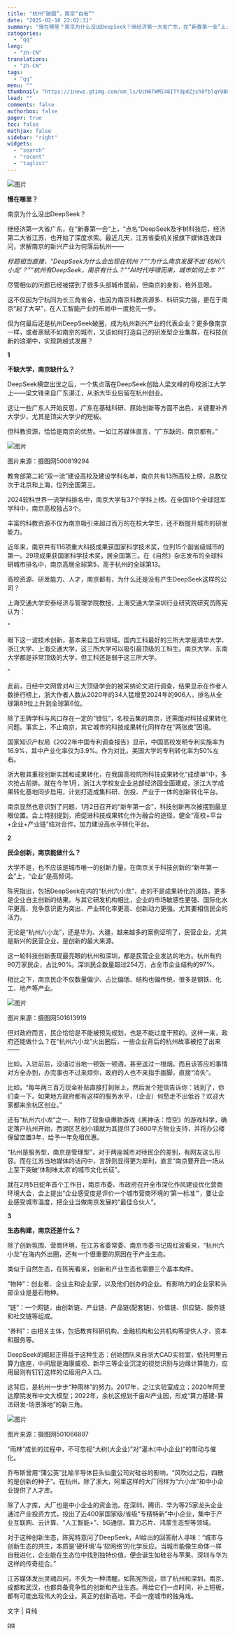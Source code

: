 ```yaml
---
title: "杭州“破圈”，南京“自省”"
date: "2025-02-10 22:02:31"
summary: "慢在哪里？南京为什么没出DeepSeek？继经济第一大省广东，在“新春第一会”上，“点名”DeepS..."
categories:
  - "qq"
lang:
  - "zh-CN"
translations:
  - "zh-CN"
tags:
  - "qq"
menu: ""
thumbnail: "https://inews.gtimg.com/om_ls/OcN6TWMI48ITYdpdZjsh8fblqY9BRBe9Kx9M9CJLHnerEAA_640360/0"
lead: ""
comments: false
authorbox: false
pager: true
toc: false
mathjax: false
sidebar: "right"
widgets:
  - "search"
  - "recent"
  - "taglist"
---
```


![图片](https://inews.gtimg.com/om_bt/OL3JbrkWGYSz1Yp3RVPM6xSsnnxAp6FcsM3L1kmhCUSp8AA/641)

**慢在哪里？**

  


南京为什么没出DeepSeek？

  


继经济第一大省广东，在“新春第一会”上，“点名”DeepSeek及宇树科技后，经济第二大省江苏，也开始了深度求索。最近几天，江苏省委机关报旗下媒体连发四问，求解南京的新兴产业为何落后杭州——

  


*标题相当直接，“DeepSeek为什么会出现在杭州？”“为什么南京发展不出‘杭州六小龙’？”“杭州有DeepSeek，南京有什么？”“AI时代呼啸而来，城市如何上车？”*

  


尽管相似的问题已经被摆到了很多头部城市面前，但南京的身影，格外显眼。

  


这不仅因为宁杭同为长三角省会，也因为南京科教资源多、科研实力强，更在于南京“起了大早”，在人工智能产业的布局中一度抢先一步。

  


但为何最后还是杭州DeepSeek破圈，成为杭州新兴产业的代表企业？更多像南京一样，或者禀赋不如南京的城市，又该如何打造自己的研发型企业集群，在科技创新的浪潮中，实现跨越式发展？

  


**1**

**不缺大学，南京缺什么？**

  


DeepSeek横空出世之后，一个焦点落在DeepSeek创始人梁文峰的母校浙江大学上——梁文锋来自广东湛江，从浙大毕业后留在杭州创业。

  


这让一些广东人开始反思，广东在基础科研、原始创新等方面不出色，关键要补齐大学少，尤其是顶尖大学少的短板。

  


但科教资源，恰恰是南京的优势。一如江苏媒体直言，“广东缺的，南京都有。”

  


![图片](https://inews.gtimg.com/om_bt/O3u3zufLdw2kcsvvmxsPA-mQSaTfInEnbRnrh0btojxBwAA/641)

图片来源：摄图网500819294  


  


教育部第二轮“双一流”建设高校及建设学科名单，南京共有13所高校上榜，总数仅次于北京和上海，位列全国第三。

  


2024软科世界一流学科排名中，南京大学有37个学科上榜。在全国18个全球冠军学科中，南京高校独占3个。

  


丰富的科教资源不仅为南京吸引来超过百万的在校大学生，还不断提升城市的研发能力。

  


近年来，南京共有116项重大科技成果获国家科学技术奖，位列15个副省级城市的第一。29项成果获国家科学技术奖，居全国第三。在《自然》杂志发布的全球科研城市排名中，南京高居全球第5，高于杭州的全球第13。

  


高校资源、研发能力、人才，南京都有，为什么还是没有产生DeepSeek这样的公司？

  


上海交通大学安泰经济与管理学院教授，上海交通大学深圳行业研究院研究员陈宪认为：

  


“ 

眼下这一波技术创新，基本来自工科领域。国内工科最好的三所大学是清华大学、浙江大学、上海交通大学，这三所大学可以吸引最顶级的工科生。南京大学、东南大学都是非常顶级的大学，但工科还是弱于这三所大学。

”

  


此前，日经中文网曾对AI三大顶级学会的被采纳论文进行调查，结果显示在作者人数排行榜上，浙大作者人数从2020年的34人猛增至2024年的906人，排名从全球第89位上升到全球第6位。

  


除了王牌学科与风口存在一定的“错位”，名校云集的南京，还需面对科技成果转化问题。事实上，不止南京，其它城市的科技成果转化同样存在“两张皮”困境。

  


国家知识产权局《2022年中国专利调查报告》显示，中国高校发明专利实施率为16.9%，其中产业化率仅为3.9%。作为对比，美国大学的专利转化率为50%左右。

  


浙大极其重视创新实践和成果转化，在我国高校院所科技成果转化“成绩单”中，多次抢占前排。就在今年1月，浙江大学校友企业总部经济园全面建成，浙江大学成果转化基地同步启用，计划打造成集科研、创投、产业于一体的创新转化平台。

  


南京显然也意识到了问题，1月2日召开的“新年第一会”，科技创新再次被摆到最显眼位置。会上特别提到，把促进科技成果转化作为融合的途径，健全“高校+平台+企业+产业链”结对合作，加力建设高水平转化平台。

  


**2**

**民企创新，南京能做什么？**

  


大学不是，也不应该是城市唯一的创新力量。在南京关于科技创新的“新年第一会”上，“企业”是高频词。

  


陈宪指出，包括DeepSeek在内的“杭州六小龙”，走的不是成果转化的道路，更多是企业自主创新的结果。与其它研发机构相比，企业的市场敏感性更强、国际化水平更高、竞争意识更为突出、产业转化率更高、创新动力更强。尤其要相信民企的活力。

  


无论是“杭州六小龙”，还是华为、大疆，越来越多的案例证明了，民营企业，尤其是新兴的民营企业，是创新的最大来源。

  


这一轮科技创新表现最亮眼的杭州和深圳，都是民营企业发达的地方。杭州有约90万家民企，占比90%。深圳民企数量超过254万，占全市企业结构的97%。

  


相比之下，南京民企不仅数量偏少、占比偏低、结构也偏传统，很多是钢铁、化工、地产等产业。

  


![图片](https://inews.gtimg.com/om_bt/OIHkPN5aPZ_vZ69yCdB52o8G920_TP2rtJTB0VekHRgsAAA/641)

图片来源：摄图网501613919

  


但对政府而言，民企恰恰是不能被预先规划，也是不能过度干预的。这样一来，政府还能做什么？在“杭州六小龙”火出圈后，一些企业背后的杭州故事被挖了出来——

  


比如，入驻前后，没请过当地一顿饭一顿酒，甚至送过一根烟。而且该答应的事情对方全办到，办完事也不过来烦你，政府的人也不来指手画脚，直接“消失”。

  


比如，“每年两三百万现金补贴直接打到账上，然后发个短信告诉你：钱到了，你们查一下。如果地方政府都有这样的服务水平，（企业）何愁走不出低谷？欢迎大家都来余杭区创业。”

  


还有“杭州六小龙”之一、制作了现象级爆款游戏《黑神话：悟空》的游戏科学，确定落户杭州开始，西湖区艺创小镇就为其提供了3600平方物业支持，并将办公楼保留空置3年，给予一年免租优惠。

  


“杭州是服务型，南京是管理型”，对于两座城市对待民企的差别，有网友这么形容。而在江苏当地媒体的诘问中，言辞则显得更为犀利，直言“南京要开启一场从上至下突破‘体制味太浓’的城市文化长征”。

  


就在2月5日蛇年首个工作日，南京市委、市政府召开全市深化作风建设优化营商环境大会，会上提出“企业感受度是评价一个城市营商环境的‘第一标准’”，要让企业感受城市温度，把企业当做南京发展的“最佳合伙人”。

  


**3**

**生态构建，南京还差什么？**

  


除了创新氛围、营商环境，在江苏省委常委、南京市委书记周红波看来，“杭州六小龙”在海内外出圈，还有一个很重要的原因在于产业生态。

  


类似于自然生态，在陈宪看来，创新和产业生态也需要三个基本构件。

  


“物种”：创业者、企业主和企业家，以及他们创办的企业。有影响力的企业家和头部企业是基石物种。

  


“链”：一个网链，由创新链、产业链、产品链(配套链)、价值链、供应链、服务链和社交链等组成。

  


“养料”：由相关主体，包括教育科研机构、金融机构和公共机构等提供人才、资本和服务等。

  


DeepSeek的崛起正得益于这种生态：创始团队来自浙大CAD实验室，依托阿里云算力底座，中间层是海康威视、新华三等企业沉淀的视觉识别与边缘计算能力，应用层则有钉钉这样的亿级用户入口。

  


这背后，是杭州一步步“种雨林”的努力。2017年，之江实验室成立；2020年阿里达摩院发布中文大模型；2022年，余杭区规划千亩AI产业园，形成“算力基建-算法研发-场景落地”的新三角。

  


![图片](https://inews.gtimg.com/om_bt/ORyt7NdmdLlyavj2jLdInQTzOnXWcbcMdJid1Xrxin1YQAA/641)

图片来源：摄图网501066897

  


“雨林”成长的过程中，不可忽视“大树(大企业)”对“灌木(中小企业)”的带动与催化。

  


乔布斯曾用“蒲公英”比喻半导体巨头仙童公司对硅谷的影响，“风吹过之后，四散的是创新的种子”。在杭州，除了浙大，阿里这样的大厂同样为“六小龙”和中小企业提供了人才库。

  


除了人才库，大厂也是中小企业的资金池。在深圳，腾讯、华为等25家龙头企业通过产业投资方式，投出了近400家国家级/省级“专精特新”中小企业，集中于产业互联网、云计算、“人工智能+”、5G通信、算力芯片、鸿蒙生态型等领域。

  


对于这种创新生态，陈宪特意问了DeepSeek，AI给出的回答耐人寻味：“城市与创新生态的共生，本质是‘硬环境’与‘软网络’的化学反应。当城市能像生命体一样自我进化，企业能在生态位中找到独特价值，便会诞生如硅谷与苹果、深圳与华为这样的传奇组合。”

  


江苏媒体发出灵魂四问，不失为一种清醒。如陈宪所说，除了杭州和深圳，南京、成都和武汉，也都具备竞争性的创新和产业生态。再给它们一点时间，补上短板，都有可能出现伟大的企业。真正的创新高地，不会一座城市的独角戏。

  


文字 | 肖纯

[qq](https://new.qq.com/rain/a/20250210A08NKT00)
